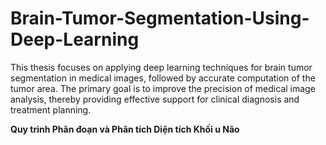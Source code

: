# Brain-Tumor-Segmentation-Using-Deep-Learning
This thesis focuses on applying deep learning techniques for brain tumor segmentation in medical images, followed by accurate computation of the tumor area. The primary goal is to improve the precision of medical image analysis, thereby providing effective support for clinical diagnosis and treatment planning.

**Quy trình Phân đoạn và Phân tích Diện tích Khối u Não**
